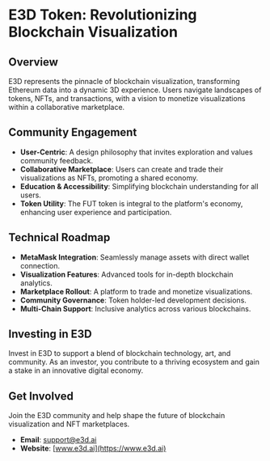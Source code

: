 # E3D Token: Revolutionizing Blockchain Visualization

## Overview
E3D represents the pinnacle of blockchain visualization, transforming Ethereum data into a dynamic 3D experience. Users navigate landscapes of tokens, NFTs, and transactions, with a vision to monetize visualizations within a collaborative marketplace.

## Community Engagement
- **User-Centric**: A design philosophy that invites exploration and values community feedback.
- **Collaborative Marketplace**: Users can create and trade their visualizations as NFTs, promoting a shared economy.
- **Education & Accessibility**: Simplifying blockchain understanding for all users.
- **Token Utility**: The FUT token is integral to the platform's economy, enhancing user experience and participation.

## Technical Roadmap
- **MetaMask Integration**: Seamlessly manage assets with direct wallet connection.
- **Visualization Features**: Advanced tools for in-depth blockchain analytics.
- **Marketplace Rollout**: A platform to trade and monetize visualizations.
- **Community Governance**: Token holder-led development decisions.
- **Multi-Chain Support**: Inclusive analytics across various blockchains.

## Investing in E3D
Invest in E3D to support a blend of blockchain technology, art, and community. As an investor, you contribute to a thriving ecosystem and gain a stake in an innovative digital economy.

## Get Involved
Join the E3D community and help shape the future of blockchain visualization and NFT marketplaces.

- **Email**: [support@e3d.ai](mailto:support@e3d.ai)
- **Website**: [www.e3d.ai](https://www.e3d.ai)
